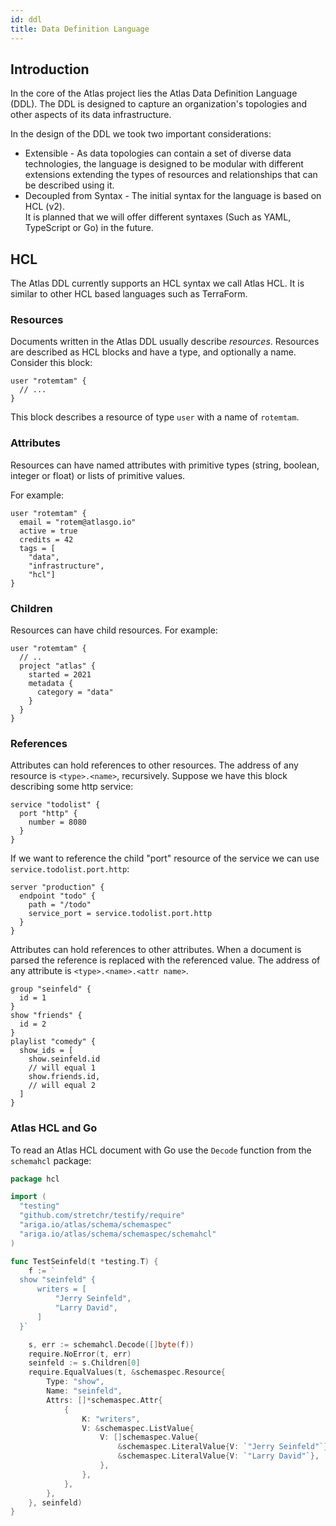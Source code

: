 ```yaml
---
id: ddl 
title: Data Definition Language
---
```


## Introduction

In the core of the Atlas project lies the Atlas Data Definition Language (DDL). The DDL is designed to capture an
organization's topologies and other aspects of its data infrastructure.

In the design of the DDL we took two important considerations:

* Extensible - As data topologies can contain a set of diverse data technologies, the language is designed to be modular
  with different extensions extending the types of resources and relationships that can be described using it.
* Decoupled from Syntax - The initial syntax for the language is based on HCL (v2).  
  It is planned that we will offer different syntaxes (Such as YAML, TypeScript or Go) in the future.

## HCL

The Atlas DDL currently supports an HCL syntax we call Atlas HCL. It is similar to other HCL based languages such as
TerraForm.

### Resources

Documents written in the Atlas DDL usually describe _resources_. Resources are described as HCL blocks and have a type,
and optionally a name. Consider this block:

```hcl
user "rotemtam" {
  // ...
}
```

This block describes a resource of type `user` with a name of `rotemtam`.

### Attributes

Resources can have named attributes with primitive types (string, boolean, integer or float)
or lists of primitive values.

For example:

```hcl
user "rotemtam" {
  email = "rotem@atlasgo.io"
  active = true
  credits = 42
  tags = [
    "data",
    "infrastructure",
    "hcl"]
}
```

### Children

Resources can have child resources. For example:

```hcl
user "rotemtam" {
  // ..
  project "atlas" {
    started = 2021
    metadata {
      category = "data"
    }
  }
}
```

### References

Attributes can hold references to other resources. The address of any resource is
`<type>.<name>`, recursively. Suppose we have this block describing some http service:

```hcl
service "todolist" {
  port "http" {
    number = 8080
  }
}
```

If we want to reference the child "port" resource of the service we can use
`service.todolist.port.http`:

```hcl
server "production" {
  endpoint "todo" {
    path = "/todo"
    service_port = service.todolist.port.http
  }
}
```

Attributes can hold references to other attributes. When a document is parsed the reference is replaced with the
referenced value. The address of any attribute is `<type>.<name>.<attr name>`.

```hcl
group "seinfeld" {
  id = 1
}
show "friends" {
  id = 2
}
playlist "comedy" {
  show_ids = [
    show.seinfeld.id
    // will equal 1
    show.friends.id,
    // will equal 2 
  ]
}
```

### Atlas HCL and Go

To read an Atlas HCL document with Go use the `Decode` function
from the `schemahcl` package:

```go
package hcl

import (
  "testing"
  "github.com/stretchr/testify/require"
  "ariga.io/atlas/schema/schemaspec"
  "ariga.io/atlas/schema/schemaspec/schemahcl"
)

func TestSeinfeld(t *testing.T) {
	f := `
  show "seinfeld" {
      writers = [
          "Jerry Seinfeld",
          "Larry David",
      ]
  }`

	s, err := schemahcl.Decode([]byte(f))
	require.NoError(t, err)
	seinfeld := s.Children[0]
	require.EqualValues(t, &schemaspec.Resource{
		Type: "show",
		Name: "seinfeld",
		Attrs: []*schemaspec.Attr{
			{
				K: "writers",
				V: &schemaspec.ListValue{
					V: []schemaspec.Value{
						&schemaspec.LiteralValue{V: `"Jerry Seinfeld"`},
						&schemaspec.LiteralValue{V: `"Larry David"`},
					},
				},
			},
		},
	}, seinfeld)
}
```